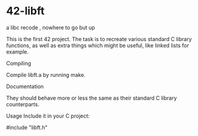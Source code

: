 # 42-libft
a libc recode , nowhere to go but up

This is the first 42 project. The task is to recreate various standard C library functions, as well as extra things which might be useful, like linked lists for example.

Compiling

Compile libft.a by running make.

Documentation

They should behave more or less the same as their standard C library counterparts.

Usage
Include it in your C project:

#include "libft.h"
